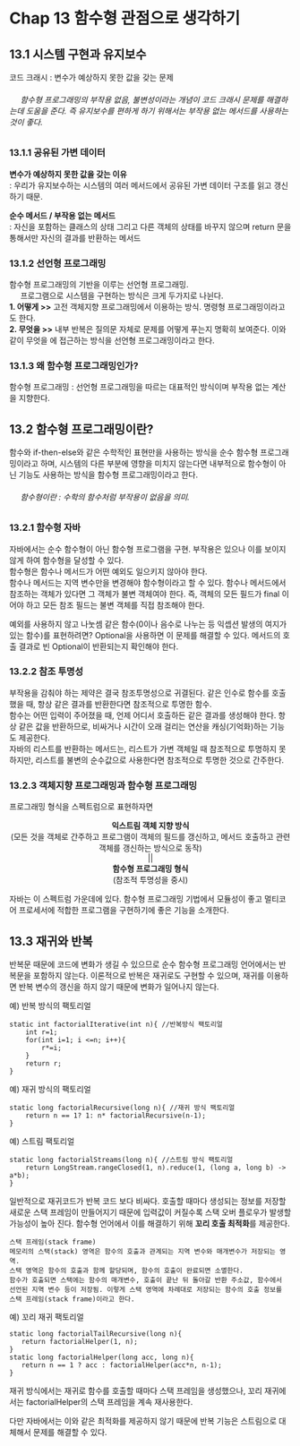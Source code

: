 # Chap 13 함수형 관점으로 생각하기

## 13.1 시스템 구현과 유지보수 
코드 크래시 : 변수가 예상하지 못한 값을 갖는 문제  
 ###### &nbsp;&nbsp;&nbsp;&nbsp;  함수형 프로그래밍의 부작용 없음, 불변성이라는 개념이 코드 크래시 문제를 해결하는데 도움을 준다. 즉 유지보수를 편하게 하기 위해서는 부작용 없는 메서드를 사용하는 것이 좋다.

### 13.1.1 공유된 가변 데이터
 **변수가 예상하지 못한 값을 갖는 이유**  
 : 우리가 유지보수하는 시스템의 여러 메서드에서 공유된 가변 데이터 구조를 읽고 갱신하기 때문.

**순수 메서드 / 부작용 없는 메서드**     
: 자신을 포함하는 클래스의 상태 그리고 다른 객체의 상태를 바꾸지 않으며 return 문을 통해서만 자신의 결과를 반환하는 메서드  

### 13.1.2 선언형 프로그래밍
함수형 프로그래밍의 기반을 이루는 선언형 프로그래밍.     
&nbsp;&nbsp;&nbsp;&nbsp; 프로그램으로 시스템을 구현하는 방식은 크게 두가지로 나뉜다.  
**1.	어떻게 >>** 고전 객체지향 프로그래밍에서 이용하는 방식. 명령형 프로그래밍이라고도 한다.  
**2.	무엇을 >>** 내부 반복은 질의문 자체로 문제를 어떻게 푸는지 명확히 보여준다. 이와 같이 무엇을 에 접근하는 방식을 선언형 프로그래밍이라고 한다.  

### 13.1.3 왜 함수형 프로그래밍인가?
함수형 프로그래밍 : 선언형 프로그래밍을 따르는 대표적인 방식이며 부작용 없는 계산을 지향한다.

## 13.2 함수형 프로그래밍이란?
 함수와 if-then-else와 같은 수학적인 표현만을 사용하는 방식을 순수 함수형 프로그래밍이라고 하며, 시스템의 다른 부분에 영향을 미치지 않는다면 내부적으로 함수형이 아닌 기능도 사용하는 방식을 함수형 프로그래밍이라고 한다.
###### &nbsp;&nbsp;&nbsp;&nbsp; 함수형이란 : 수학의 함수처럼 부작용이 없음을 의미.

### 13.2.1 함수형 자바 
자바에서는 순수 함수형이 아닌 함수형 프로그램을 구현. 부작용은 있으나 이를 보이지 않게 하여 함수형을 달성할 수 있다.  
함수형은 함수나 메서드가 어떤 예외도 일으키지 않아야 한다.  
 함수나 메서드는 지역 변수만을 변경해야 함수형이라고 할 수 있다. 함수나 메서드에서 참조하는 객체가 있다면 그 객체가 불변 객체여야 한다. 즉, 객체의 모든 필드가 final 이어야 하고 모든 참조 필드는 불변 객체를 직접 참조해야 한다.   
	
	
예외를 사용하지 않고 나눗셈 같은 함수(0이나 음수로 나누는 등 익셉션 발생의 여지가 있는 함수)를 표현하려면? Optional을 사용하면 이 문제를 해결할 수 있다. 메서드의 호출 결과로 빈 Optional이 반환되는지 확인해야 한다.  

### 13.2.2 참조 투명성
부작용을 감춰야 하는 제약은 결국 참조투명성으로 귀결된다. 같은 인수로 함수를 호출했을 때, 항상 같은 결과를 반환한다면 참조적으로 투명한 함수.  	
함수는 어떤 입력이 주어졌을 때, 언제 어디서 호출하든 같은 결과를 생성해야 한다. 항상 같은 값을 반환하므로, 비싸거나 시간이 오래 걸리는 연산을 캐싱(기억화)하는 기능도 제공한다.   
자바의 리스트를 반환하는 메서드는, 리스트가 가변 객체일 때 참조적으로 투명하지 못하지만, 리스트를 불변의 순수값으로 사용한다면 참조적으로 투명한 것으로 간주한다.  

### 13.2.3 객체지향 프로그래밍과 함수형 프로그래밍
프로그래밍 형식을 스펙트럼으로 표현하자면  
<div align="center">
<b>익스트림 객체 지향 방식</b><br/>(모든 것을 객체로 간주하고 프로그램이 객체의 필드를 갱신하고, 메서드 호출하고 관련 객체를 갱신하는 방식으로 동작)<br/>   
||  <br/>
<b>함수형 프로그래밍 형식</b> <br/>(참조적 투명성을 중시)<br/>
</div>
 
자바는 이 스펙트럼 가운데에 있다. 함수형 프로그래밍 기법에서 모듈성이 좋고 멀티코어 프로세서에 적합한 프로그램을 구현하기에 좋은 기능을 소개한다.  

## 13.3 재귀와 반복
반복문 때문에 코드에 변화가 생길 수 있으므로 순수 함수형 프로그래밍 언어에서는 반복문을 포함하지 않는다.
이론적으로 반복은 재귀로도 구현할 수 있으며, 재귀를 이용하면 반복 변수의 갱신을 하지 않기 때문에 변화가 일어나지 않는다.   

예) 반복 방식의 팩토리얼 
~~~
static int factorialIterative(int n){ //반복방식 팩토리얼
    int r=1;
    for(int i=1; i <=n; i++){
        r*=i;
    }
    return r;
}
~~~

예) 재귀 방식의 팩토리얼
~~~
static long factorialRecursive(long n){ //재귀 방식 팩토리얼
    return n == 1? 1: n* factorialRecursive(n-1);
}
~~~

예) 스트림 팩토리얼
~~~
static long factorialStreams(long n){ //스트림 방식 팩토리얼
    return LongStream.rangeClosed(1, n).reduce(1, (long a, long b) -> a*b);
}
~~~

일반적으로 재귀코드가 반복 코드 보다 비싸다. 호출할 때마다 생성되는 정보를 저장할 새로운 스택 프레임이 만들어지기 때문에 입력값이 커질수록 스택 오버 플로우가 발생할 가능성이 높아 진다. 함수형 언어에서 이를 해결하기 위해 **꼬리 호출 최적화**를 제공한다.

```
스택 프레임(stack frame)
메모리의 스택(stack) 영역은 함수의 호출과 관계되는 지역 변수와 매개변수가 저장되는 영역.
스택 영역은 함수의 호출과 함께 할당되며, 함수의 호출이 완료되면 소멸한다.
함수가 호출되면 스택에는 함수의 매개변수, 호출이 끝난 뒤 돌아갈 반환 주소값, 함수에서 선언된 지역 변수 등이 저장됨. 이렇게 스택 영역에 차례대로 저장되는 함수의 호출 정보를 스택 프레임(stack frame)이라고 한다. 
```
예) 꼬리 재귀 팩토리얼
~~~
static long factorialTailRecursive(long n){
   return factorialHelper(1, n);
}
static long factorialHelper(long acc, long n){
   return n == 1 ? acc : factorialHelper(acc*n, n-1);
}
~~~

재귀 방식에서는 재귀로 함수를 호출할 때마다 스택 프레임을 생성했으나, 꼬리 재귀에서는 factorialHelper의 스택 프레임을 계속 재사용한다.  

다만 자바에서는 이와 같은 최적화를 제공하지 않기 때문에 반복 기능은 스트림으로 대체해서 문제를 해결할 수 있다.  


